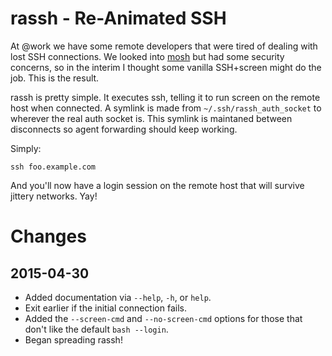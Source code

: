 # rassh - Re-Animated SSH

At @work we have some remote developers that were tired of dealing with lost
SSH connections.  We looked into [mosh](https://mosh.mit.edu/) but had some
security concerns, so in the interim I thought some vanilla SSH+screen might
do the job.  This is the result.

rassh is pretty simple.  It executes ssh, telling it to run screen on the
remote host when connected.  A symlink is made from `~/.ssh/rassh_auth_socket`
to wherever the real auth socket is.  This symlink is maintaned between
disconnects so agent forwarding should keep working.

Simply:

```
ssh foo.example.com
```

And you'll now have a login session on the remote host that will survive
jittery networks.  Yay!

# Changes

## 2015-04-30

- Added documentation via `--help`, `-h`, or `help`.
- Exit earlier if the initial connection fails.
- Added the `--screen-cmd` and `--no-screen-cmd` options for those that
  don't like the default `bash --login`.
- Began spreading rassh!
